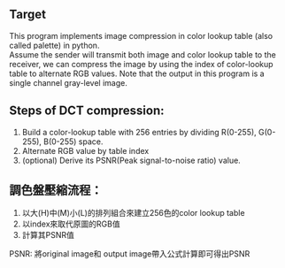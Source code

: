 ## Target
This program implements image compression in color lookup table (also called palette) in python.  
Assume the sender will transmit both image and color lookup table to the receiver, we can compress the image by using the index of color-lookup table to alternate RGB values. Note that the output in this program is a single channel gray-level image.

## Steps of DCT compression: 
1. Build a color-lookup table with 256 entries by dividing R(0-255), G(0-255), B(0-255) space.  
2. Alternate RGB value by table index
3. (optional) Derive its PSNR(Peak signal-to-noise ratio) value.


## 調色盤壓縮流程：
1. 以大(H)中(M)小(L)的排列組合來建立256色的color lookup table
2. 以index來取代原圖的RGB值
3. 計算其PSNR值

PSNR:
將original image和 output image帶入公式計算即可得出PSNR
